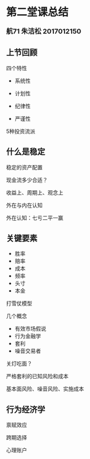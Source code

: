 # 第二堂课总结
<font size =4>**航71  朱洁松  2017012150**</font>

## 上节回顾

四个特性

* 系统性

* 计划性
* 纪律性
* 严谨性

5种投资流派

## 什么是稳定

稳定的资产配置

现金流多少合适？

收益上、周期上、观念上

外在与内在认知

外在认知：七亏二平一赢

## 关键要素

* 胜率
* 赔率
* 成本
* 频率
* 头寸
* 本金

打雪仗模型

几个概念

* 有效市场假说
* 行为金融学
* 套利
* 噪音交易者

关灯吃面？

严格套利的已知风险和成本

基本面风险、噪音风险、实施成本

## 行为经济学

禀赋效应

跨期选择

心理账户

